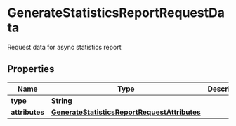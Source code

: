 

# GenerateStatisticsReportRequestData

Request data for async statistics report

## Properties

Name | Type | Description | Notes
------------ | ------------- | ------------- | -------------
**type** | **String** |  | 
**attributes** | [**GenerateStatisticsReportRequestAttributes**](GenerateStatisticsReportRequestAttributes.md) |  | 



